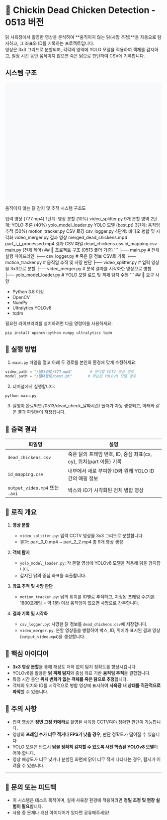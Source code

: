 # 🐔 Chickin Dead Chicken Detection - 0513 버전

닭 사육장에서 촬영한 영상을 분석하여 **움직이지 않는 닭(사망 추정)**을 자동으로 탐지하고, 그 좌표와 ID를 기록하는 프로젝트입니다.  
영상은 3x3 그리드로 분할되며, 각각의 영역에 YOLO 모델을 적용하여 객체를 감지하고, 일정 시간 동안 움직이지 않으면 죽은 닭으로 판단하여 CSV에 기록합니다.
## 시스템 구조
<svg width="800" height="600" xmlns="http://www.w3.org/2000/svg">
  <!-- 배경 -->
  <rect width="800" height="600" fill="#f8f9fa" />
  
  <!-- 제목 -->
  <text x="400" y="40" font-family="Arial" font-size="24" text-anchor="middle" font-weight="bold">움직이지 않는 닭 감지 및 추적 시스템 구조도</text>
  
  <!-- 입력 단계 -->
  <rect x="50" y="80" width="150" height="60" rx="10" fill="#ffcccb" stroke="#ff6b6b" stroke-width="2" />
  <text x="125" y="115" font-family="Arial" font-size="14" text-anchor="middle" font-weight="bold">입력 영상</text>
  <text x="125" y="135" font-family="Arial" font-size="12" text-anchor="middle">(777.mp4)</text>
  
  <!-- 1단계: 영상 분할 -->
  <rect x="300" y="80" width="200" height="70" rx="10" fill="#c2e0ff" stroke="#0066cc" stroke-width="2" />
  <text x="400" y="110" font-family="Arial" font-size="14" text-anchor="middle" font-weight="bold">1단계: 영상 분할 (10%)</text>
  <text x="400" y="130" font-family="Arial" font-size="12" text-anchor="middle">video_splitter.py</text>
  
  <!-- 분할 영역 결과 -->
  <g transform="translate(600, 65)">
    <rect x="0" y="0" width="30" height="30" fill="#e6f2ff" stroke="#0066cc" stroke-width="1" />
    <rect x="35" y="0" width="30" height="30" fill="#e6f2ff" stroke="#0066cc" stroke-width="1" />
    <rect x="70" y="0" width="30" height="30" fill="#e6f2ff" stroke="#0066cc" stroke-width="1" />
    <rect x="0" y="35" width="30" height="30" fill="#e6f2ff" stroke="#0066cc" stroke-width="1" />
    <rect x="35" y="35" width="30" height="30" fill="#e6f2ff" stroke="#0066cc" stroke-width="1" />
    <rect x="70" y="35" width="30" height="30" fill="#e6f2ff" stroke="#0066cc" stroke-width="1" />
    <rect x="0" y="70" width="30" height="30" fill="#e6f2ff" stroke="#0066cc" stroke-width="1" />
    <rect x="35" y="70" width="30" height="30" fill="#e6f2ff" stroke="#0066cc" stroke-width="1" />
    <rect x="70" y="70" width="30" height="30" fill="#e6f2ff" stroke="#0066cc" stroke-width="1" />
    <text x="50" y="120" font-family="Arial" font-size="12" text-anchor="middle">9개 분할 영역</text>
  </g>
  
  <!-- 화살표: 입력 -> 분할 -->
  <path d="M200 110 L300 110" stroke="#666" stroke-width="2" fill="none" marker-end="url(#arrow)" />
  
  <!-- 화살표: 분할 -> 분할영역 -->
  <path d="M500 110 L590 110" stroke="#666" stroke-width="2" fill="none" marker-end="url(#arrow)" />
  
  <!-- 2단계: YOLO 추론 -->
  <rect x="300" y="200" width="200" height="70" rx="10" fill="#d7f9d7" stroke="#28a745" stroke-width="2" />
  <text x="400" y="230" font-family="Arial" font-size="14" text-anchor="middle" font-weight="bold">2단계: YOLO 추론 (40%)</text>
  <text x="400" y="250" font-family="Arial" font-size="12" text-anchor="middle">yolo_model_loader.py</text>
  
  <!-- YOLO 모델 -->
  <rect x="50" y="205" width="150" height="60" rx="10" fill="#ffe6cc" stroke="#ff9900" stroke-width="2" />
  <text x="125" y="240" font-family="Arial" font-size="14" text-anchor="middle" font-weight="bold">YOLO 모델</text>
  <text x="125" y="255" font-family="Arial" font-size="12" text-anchor="middle">(best.pt)</text>
  
  <!-- 화살표: 모델 -> YOLO 추론 -->
  <path d="M200 235 L300 235" stroke="#666" stroke-width="2" fill="none" marker-end="url(#arrow)" />
  
  <!-- 화살표: 분할영역 -> YOLO 추론 -->
  <path d="M650 150 L650 175 L400 175 L400 200" stroke="#666" stroke-width="2" fill="none" marker-end="url(#arrow)" />
  
  <!-- 3단계: 움직임 추적 -->
  <rect x="300" y="320" width="200" height="70" rx="10" fill="#ffefc2" stroke="#ffc107" stroke-width="2" />
  <text x="400" y="350" font-family="Arial" font-size="14" text-anchor="middle" font-weight="bold">3단계: 움직임 추적 (50%)</text>
  <text x="400" y="370" font-family="Arial" font-size="12" text-anchor="middle">motion_tracker.py</text>
  
  <!-- 화살표: YOLO 추론 -> 움직임 추적 -->
  <path d="M400 270 L400 320" stroke="#666" stroke-width="2" fill="none" marker-end="url(#arrow)" />
  
  <!-- CSV 로깅 모듈 -->
  <rect x="50" y="390" width="150" height="60" rx="10" fill="#e6e6ff" stroke="#6610f2" stroke-width="2" />
  <text x="125" y="420" font-family="Arial" font-size="14" text-anchor="middle" font-weight="bold">CSV 로깅</text>
  <text x="125" y="435" font-family="Arial" font-size="12" text-anchor="middle">csv_logger.py</text>
  
  <!-- 화살표: 움직임 추적 -> CSV 로깅 -->
  <path d="M300 370 L200 370 L200 410 L200 410" stroke="#666" stroke-width="2" fill="none" marker-end="url(#arrow)" />
  
  <!-- 4단계: 비디오 병합 -->
  <rect x="300" y="440" width="200" height="70" rx="10" fill="#f8d7da" stroke="#dc3545" stroke-width="2" />
  <text x="400" y="470" font-family="Arial" font-size="14" text-anchor="middle" font-weight="bold">4단계: 비디오 병합 및 시각화</text>
  <text x="400" y="490" font-family="Arial" font-size="12" text-anchor="middle">video_merger.py</text>
  
  <!-- 화살표: 움직임 추적 -> 비디오 병합 -->
  <path d="M400 390 L400 440" stroke="#666" stroke-width="2" fill="none" marker-end="url(#arrow)" />
  
  <!-- 결과 영상 -->
  <rect x="600" y="440" width="150" height="70" rx="10" fill="#d9d9d9" stroke="#343a40" stroke-width="2" />
  <text x="675" y="465" font-family="Arial" font-size="14" text-anchor="middle" font-weight="bold">결과 영상</text>
  <text x="675" y="485" font-family="Arial" font-size="11" text-anchor="middle">merged_dead_chickens.mp4</text>
  <text x="675" y="500" font-family="Arial" font-size="11" text-anchor="middle">part_i_j_processed.mp4</text>
  
  <!-- 화살표: 비디오 병합 -> 결과 영상 -->
  <path d="M500 475 L600 475" stroke="#666" stroke-width="2" fill="none" marker-end="url(#arrow)" />
  
  <!-- 결과 CSV 파일 -->
  <rect x="600" y="360" width="150" height="70" rx="10" fill="#d9d9d9" stroke="#343a40" stroke-width="2" />
  <text x="675" y="385" font-family="Arial" font-size="14" text-anchor="middle" font-weight="bold">결과 CSV 파일</text>
  <text x="675" y="405" font-family="Arial" font-size="11" text-anchor="middle">dead_chickens.csv</text>
  <text x="675" y="420" font-family="Arial" font-size="11" text-anchor="middle">id_mapping.csv</text>
  
  <!-- 화살표: CSV 로깅 -> 결과 CSV 파일 -->
  <path d="M200 410 L250 410 L350 410 L600 395" stroke="#666" stroke-width="2" fill="none" marker-end="url(#arrow)" />
  
  <!-- main.py 전체 제어 -->
  <rect x="300" y="540" width="200" height="40" rx="10" fill="#17a2b8" stroke="#138496" stroke-width="2" />
  <text x="400" y="565" font-family="Arial" font-size="14" text-anchor="middle" font-weight="bold" fill="white">main.py (전체 제어)</text>
  
  <!-- 화살표 마커 정의 -->
  <defs>
    <marker id="arrow" markerWidth="10" markerHeight="10" refX="9" refY="3" orient="auto" markerUnits="strokeWidth">
      <path d="M0,0 L0,6 L9,3 z" fill="#666" />
    </marker>
  </defs>
  
  <!-- 연결선: main.py -> 모든 단계 -->
  <path d="M400 540 L400 520 L250 520 L250 300 L270 300" stroke="#17a2b8" stroke-width="2" stroke-dasharray="5,5" fill="none" />
  <path d="M250 300 L250 110 L300 110" stroke="#17a2b8" stroke-width="2" stroke-dasharray="5,5" fill="none" />
  <path d="M250 300 L250 235 L300 235" stroke="#17a2b8" stroke-width="2" stroke-dasharray="5,5" fill="none" />
  <path d="M250 300 L250 355 L300 355" stroke="#17a2b8" stroke-width="2" stroke-dasharray="5,5" fill="none" />
  <path d="M250 300 L250 475 L300 475" stroke="#17a2b8" stroke-width="2" stroke-dasharray="5,5" fill="none" />
</svg>
## 📂 프로젝트 구조 (0513 폴더 기준)
```
├── main.py # 전체 실행 파이프라인
├── csv_logger.py # 죽은 닭 정보 CSV로 기록
├── motion_tracker.py # 움직임 추적 및 사망 판단
├── video_splitter.py # 입력 영상을 3x3으로 분할
├── video_merger.py # 분석 결과를 시각화한 영상으로 병합
├── yolo_model_loader.py # YOLO 모델 로드 및 객체 탐지 수행
```
## 🔧 요구 사항

- Python 3.8 이상
- OpenCV
- NumPy
- Ultralytics YOLOv8
- tqdm

필요한 라이브러리를 설치하려면 다음 명령어를 사용하세요:

```
pip install opencv-python numpy ultralytics tqdm
```
## 🚀 실행 방법

1. `main.py` 파일을 열고 아래 두 경로를 본인의 환경에 맞게 수정하세요:

```python
video_path = "/절대경로/777.mp4"        # 분석할 CCTV 영상 경로
model_path = "/절대경로/best.pt"       # 학습된 YOLOv8 모델 경로
```
2. 터미널에서 실행합니다:
```
python main.py
```
3. 실행이 완료되면 /0513/dead_check_날짜시간/ 폴더가 자동 생성되고, 아래와 같은 결과 파일들이 저장됩니다.
## 📝 출력 결과

| 파일명                  | 설명 |
|-------------------------|------|
| `dead_chickens.csv`     | 죽은 닭의 프레임 번호, ID, 중심 좌표(cx, cy), 위치(part 이름) 기록 |
| `id_mapping.csv`        | 내부에서 새로 부여한 ID와 원래 YOLO ID 간의 매핑 정보 |
| `output_video.mp4` 또는 `.avi` | 박스와 ID가 시각화된 전체 병합 영상 |
## 📌 로직 개요

1. **영상 분할**
   - `video_splitter.py`: 입력 CCTV 영상을 3x3 그리드로 분할합니다.
   - 결과: part_0_0.mp4 ~ part_2_2.mp4 총 9개 영상 생성

2. **객체 탐지**
   - `yolo_model_loader.py`: 각 분할 영상에 YOLOv8 모델을 적용해 닭을 감지합니다.
   - 감지된 닭의 중심 좌표를 추출합니다.

3. **좌표 추적 및 사망 판단**
   - `motion_tracker.py`: 닭의 위치를 ID별로 추적하고,
     지정된 프레임 수(기본 1800프레임 = 약 1분) 이상 움직임이 없으면 사망으로 간주합니다.

4. **결과 기록 및 시각화**
   - `csv_logger.py`: 사망한 닭 정보를 `dead_chickens.csv`에 저장합니다.
   - `video_merger.py`: 분할 영상들을 병합하여 박스, ID, 위치가 표시된 결과 영상(`output_video.mp4`)을 생성합니다.
## 🧠 핵심 아이디어

- **3x3 영상 분할**을 통해 해상도 저하 없이 탐지 정확도를 향상시킵니다.
- YOLOv8을 활용한 **닭 객체 탐지**와 중심 좌표 기반 **움직임 추적**을 결합합니다.
- 특정 시간 동안 **위치 변화가 없는 객체를 죽은 닭으로 추정**합니다.
- 객체의 위치와 ID를 시각적으로 병합 영상에 표시하여 **사육장 내 상태를 직관적으로 파악**할 수 있습니다.
## 📌 주의 사항

- 입력 영상은 **정면 고정 카메라**로 촬영된 사육장 CCTV여야 정확한 판단이 가능합니다.
- 영상의 **프레임 수가 너무 적거나 FPS가 낮을 경우**, 판단 정확도가 떨어질 수 있습니다.
- YOLO 모델은 반드시 **닭을 정확히 감지할 수 있도록 사전 학습된 YOLOv8 모델**이어야 합니다.
- 영상 해상도가 너무 낮거나 분할된 화면에 닭이 너무 작게 나타나는 경우, 탐지가 어려울 수 있습니다.

---

## 💬 문의 또는 피드백

- 이 시스템은 테스트 목적이며, 실제 사육장 환경에 적용하려면 **정밀 조정 및 현장 실험이 필요**합니다.
- 사용 중 문제나 개선 아이디어가 있다면 공유해주세요!















